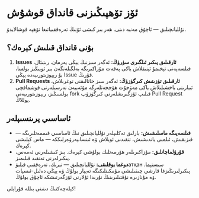 # ئۆز تۆھپىڭىزنى قانداق قوشۇش

نۇلليانچىلىق — ئاچۇق مەنبە دىنى. ھەر بىر كىشى ئۇنىڭ تەرەققىياتىغا تۆھپە قوشالايدۇ.

## بۇنى قانداق قىلىش كېرەك؟

1. **Issues ئارقىلىق پىكىر ئىلگىرى سۈرۈڭ:** ئەگەر سىزنىڭ يېڭى پەرمان، رىتىئال، فىلسەپەنى تېخىمۇ ئېنىقلاش ياكى پەقەت مۇزاكىرىگە بەلگىلەنگەن بىر ئويىڭىز بولسا، بۇ رېپوزىتورىيەدە يېڭى Issue قۇرىڭ.  
2. **Pull Requests ئارقىلىق تۈزىتىش كىرگۈزۈڭ:** ئەگەر سىز خاتالىقنى توغرىلاش، ئىبارىنى ياخشىلىلاش ياكى مەۋجۇت ھۆججەتلەرگە مۇئەييەن نەرسىلەرنى قوشماقچى بولسىڭىز، رېپوزىتورىيەنى fork قىلىپ ئۆزگىرىشلەرنى كىرگۈزۈپ Pull Request يوللاڭ.

## ئاساسىي پرىنسىپلەر

- **فىلسەپىگە ماسلىشىش:** بارلىق تەكلىپلەر نۇلليانچىلىق نىڭ ئاساسىي قىممەتلىرىگە — قىزىقىش، ئىلمىي ياندىشىش، تنقىدىي ئويلاش ۋە ئىنسانپەرۋەرلىككە — ماس كېلىشى كېرەك.  
- **قۇرۇلماچانلىق:** مۇزاكىرىلەر ھۆرمەتلىك بولۇشى كېرەك. بىز كىشىلەرنى ئەمەس، پىكىرلەرنى تەنقىد قىلىمىز.  
- **دوغما يوقلىقى:** نۇلليانچىلىق — تىرىك، تەرەققىي قىلىۋатқан سىستېما. پىكىرلىرىڭىزغا قارشى چىقىلىشى مۇمكىنلىكىگە تەييار بولۇڭ ۋە يېڭى دەلىل-ئىسپات ۋە مۇنازىرە نۇقتىلىرىنىڭ نۇرىدا ئۇلارنى ئۆزگەرتىشكە ئاچۇق بولۇڭ.

كېلەچەكنىڭ دىنىنى بىللە قۇرايلى!